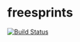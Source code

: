 freesprints
===========
[![Build Status](https://travis-ci.org/niklasberglund/freesprints.svg?branch=master)](https://travis-ci.org/niklasberglund/freesprints)

